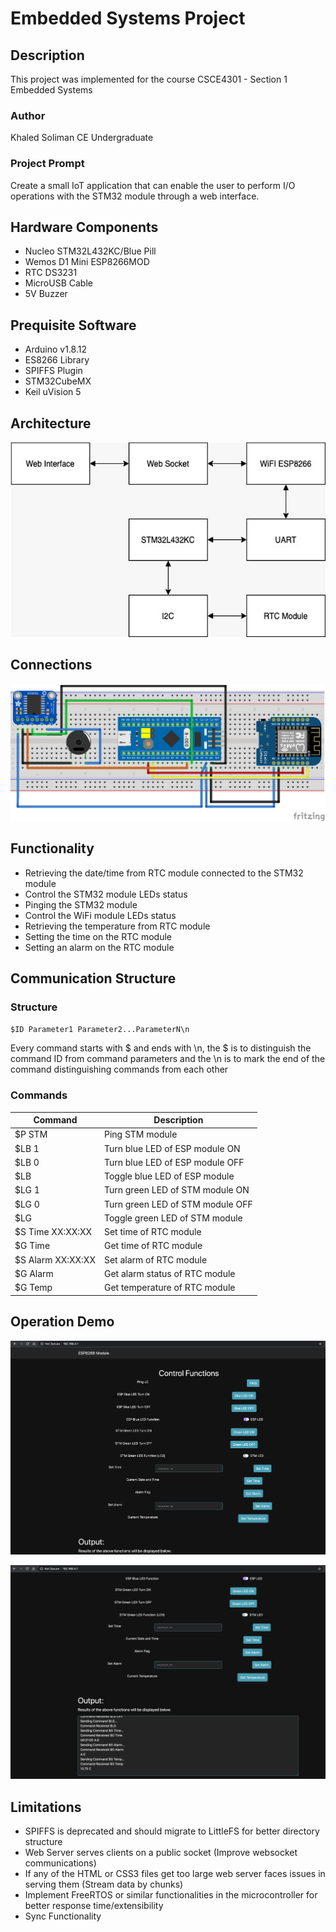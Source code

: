 # Embedded Systems Project

## Description

This project was implemented for the course CSCE4301 - Section 1 Embedded Systems

### Author

Khaled Soliman CE Undergraduate

### Project Prompt

Create a small IoT application that can enable the user to perform I/O operations with the STM32 module through a web interface. 

## Hardware Components

* Nucleo STM32L432KC/Blue Pill
* Wemos D1 Mini ESP8266MOD
* RTC DS3231
* MicroUSB Cable
* 5V Buzzer

## Prequisite Software

* Arduino v1.8.12
* ES8266 Library
* SPIFFS Plugin
* STM32CubeMX
* Keil uVision 5

## Architecture

![alt text](https://github.com/KhaledSoliman/EmbeddedIoTWiFiESP8266/blob/master/Docs/architecture.png "Architecture IMG")

## Connections

![alt text](https://github.com/KhaledSoliman/EmbeddedIoTWiFiESP8266/blob/master/Docs/Connections.png "Connections IMG")

## Functionality

* Retrieving the date/time from RTC module connected to the STM32 module
* Control the STM32 module LEDs status
* Pinging the STM32 module
* Control the WiFi module LEDs status
* Retrieving the temperature from RTC module
* Setting the time on the RTC module
* Setting an alarm on the RTC module

## Communication Structure 
### Structure
`$ID Parameter1 Parameter2...ParameterN\n`

Every command starts with $ and ends with \n, the $ is to distinguish the command ID from command parameters and the \n is to mark the end of the command distinguishing commands from each other
### Commands
| Command | Description |
|---|---|
| $P STM | Ping STM module |
| $LB 1 | Turn blue LED of ESP module ON |
| $LB 0 | Turn blue LED of ESP module OFF |
| $LB | Toggle blue LED of ESP module |
| $LG 1 | Turn green LED of STM module ON |
| $LG 0 | Turn green LED of STM module OFF |
| $LG | Toggle green LED of STM module |
| $S Time XX:XX:XX | Set time of RTC module |
| $G Time | Get time of RTC module |
| $S Alarm XX:XX:XX | Set alarm of RTC module |
| $G Alarm | Get alarm status of RTC module |
| $G Temp | Get temperature of RTC module |

## Operation Demo

![alt text](https://github.com/KhaledSoliman/EmbeddedIoTWiFiESP8266/blob/master/Docs/OperationSS1.png "Connections IMG")

![alt text](https://github.com/KhaledSoliman/EmbeddedIoTWiFiESP8266/blob/master/Docs/OperationSS2.png "Connections IMG")

## Limitations

* SPIFFS is deprecated and should migrate to LittleFS for better directory structure
* Web Server serves clients on a public socket (Improve websocket communications)
* If any of the HTML or CSS3 files get too large web server faces issues in serving them (Stream data by chunks)
* Implement FreeRTOS or similar functionalities in the microcontroller for better response time/extensibility
* Sync Functionality
